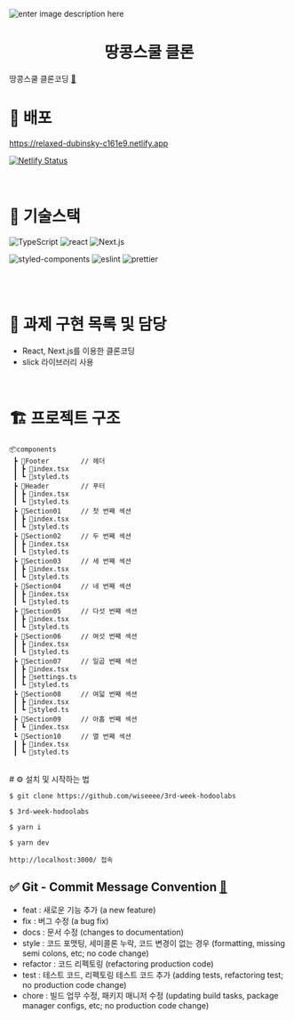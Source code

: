 ![enter image description here](https://user-images.githubusercontent.com/24728385/154171584-6bae29e5-591f-45ef-a36f-87579ea71149.png)

<h1 align="middle">땅콩스쿨 클론</h1>

땅콩스쿨 클론코딩 [🔗](https://ddangkongschool.com/)
<br/>

# 🔗 배포

https://relaxed-dubinsky-c161e9.netlify.app

[![Netlify Status](https://api.netlify.com/api/v1/badges/4cdb7c60-5f99-420f-9f10-5420389e3332/deploy-status)](https://app.netlify.com/sites/relaxed-dubinsky-c161e9/deploys)


<br/>

# 📱 기술스택

<img alt="TypeScript" src="https://img.shields.io/badge/TypeScript-3178C6?style=for-the-badge&logo=TypeScript&logoColor=white"> <img alt="react" src="https://img.shields.io/badge/react-61DAFB?style=for-the-badge&logo=react&logoColor=black"> <img alt="Next.js" src="https://img.shields.io/badge/Next.js-000000?style=for-the-badge&logo=Next.js&logoColor=white">

<img alt="styled-components" src="https://img.shields.io/badge/styledcomponents-DB7093?style=for-the-badge&logo=styled-components&logoColor=white"> <img alt="eslint" src="https://img.shields.io/badge/eslint-4B32C3?style=for-the-badge&logo=eslint&logoColor=white"> <img alt="prettier" src="https://img.shields.io/badge/prettier-F7B93E?style=for-the-badge&logo=prettier&logoColor=white">

<br/>



<br/>

# 🏹 과제 구현 목록 및 담당
  - React, Next.js를 이용한 클론코딩
  - slick 라이브러리 사용

<br/>

# 🏗 프로젝트 구조

```
📦components
 ┣ 📂Footer        // 헤더
 ┃ ┣ 📜index.tsx
 ┃ ┗ 📜styled.ts
 ┣ 📂Header        // 푸터
 ┃ ┣ 📜index.tsx
 ┃ ┗ 📜styled.ts
 ┣ 📂Section01     // 첫 번째 섹션
 ┃ ┣ 📜index.tsx
 ┃ ┗ 📜styled.ts
 ┣ 📂Section02     // 두 번째 섹션
 ┃ ┣ 📜index.tsx
 ┃ ┗ 📜styled.ts
 ┣ 📂Section03     // 세 번째 섹션
 ┃ ┣ 📜index.tsx
 ┃ ┗ 📜styled.ts
 ┣ 📂Section04     // 네 번째 섹션
 ┃ ┣ 📜index.tsx
 ┃ ┗ 📜styled.ts
 ┣ 📂Section05     // 다섯 번째 섹션
 ┃ ┣ 📜index.tsx
 ┃ ┗ 📜styled.ts
 ┣ 📂Section06     // 여섯 번째 섹션
 ┃ ┣ 📜index.tsx
 ┃ ┗ 📜styled.ts
 ┣ 📂Section07     // 일곱 번째 섹션
 ┃ ┣ 📜index.tsx
 ┃ ┣ 📜settings.ts
 ┃ ┗ 📜styled.ts
 ┣ 📂Section08     // 여덟 번째 섹션
 ┃ ┣ 📜index.tsx
 ┃ ┗ 📜styled.ts
 ┣ 📂Section09     // 아홉 번째 섹션
 ┃ ┗ 📜index.tsx
 ┗ 📂Section10     // 열 번째 섹션
 ┃ ┣ 📜index.tsx
 ┃ ┗ 📜styled.ts
```
<br/>
# ⚙️ 설치 및 시작하는 법

```
$ git clone https://github.com/wiseeee/3rd-week-hodoolabs

$ 3rd-week-hodoolabs

$ yarn i

$ yarn dev

http://localhost:3000/ 접속
```

## ✅ Git - Commit Message Convention [🔗](https://webruden.tistory.com/486)

- feat : 새로운 기능 추가 (a new feature)
- fix : 버그 수정 (a bug fix)
- docs : 문서 수정 (changes to documentation)
- style : 코드 포맷팅, 세미콜론 누락, 코드 변경이 없는 경우 (formatting, missing semi colons, etc; no code change)
- refactor : 코드 리펙토링 (refactoring production code)
- test : 테스트 코드, 리펙토링 테스트 코드 추가 (adding tests, refactoring test; no production code change)
- chore : 빌드 업무 수정, 패키지 매니저 수정 (updating build tasks, package manager configs, etc; no production code change)
<br/>

